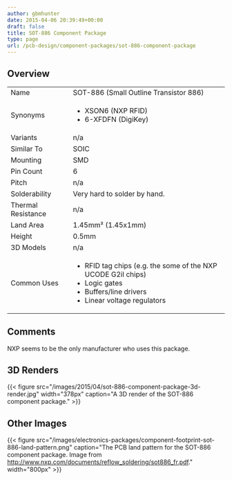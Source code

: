 ```yaml
---
author: gbmhunter
date: 2015-04-06 20:39:49+00:00
draft: false
title: SOT-886 Component Package
type: page
url: /pcb-design/component-packages/sot-886-component-package
---
```


## Overview


<table >
<tbody >
<tr >

<td >Name
</td>

<td >SOT-886 (Small Outline Transistor 886)
</td>
</tr>
<tr >

<td >Synonyms
</td>
<td >
<ul>
<li>XSON6 (NXP RFID)</li>
<li>6-XFDFN (DigiKey)</li>
</ul>
</td>
</tr>
<tr >

<td >Variants
</td>

<td >n/a
</td>
</tr>
<tr >

<td >Similar To
</td>

<td >SOIC
</td>
</tr>
<tr >

<td >Mounting
</td>

<td >SMD
</td>
</tr>
<tr >

<td >Pin Count
</td>

<td >6
</td>
</tr>
<tr >

<td >Pitch
</td>

<td >n/a
</td>
</tr>
<tr >

<td >Solderability
</td>

<td >Very hard to solder by hand.
</td>
</tr>
<tr >

<td >Thermal Resistance
</td>

<td >n/a
</td>
</tr>
<tr >

<td >Land Area
</td>

<td >1.45mm² (1.45x1mm)
</td>
</tr>
<tr >

<td >Height
</td>

<td >0.5mm
</td>
</tr>
<tr >

<td >3D Models
</td>

<td >n/a
</td>
</tr>
<tr >

<td >Common Uses
</td>

<td >

<ul>
<li>RFID tag chips (e.g. the some of the NXP UCODE G2il chips)</li>
<li>Logic gates</li>
<li>Buffers/line drivers</li>
<li>Linear voltage regulators</li>
</ul>
</td>
</tr>
</tbody>
</table>

## Comments

NXP seems to be the only manufacturer who uses this package.

## 3D Renders

{{< figure src="/images/2015/04/sot-886-component-package-3d-render.jpg" width="378px" caption="A 3D render of the SOT-886 component package."  >}}

## Other Images

{{< figure src="/images/electronics-packages/component-footprint-sot-886-land-pattern.png" caption="The PCB land pattern for the SOT-886 component package. Image from http://www.nxp.com/documents/reflow_soldering/sot886_fr.pdf."  width="800px" >}}
